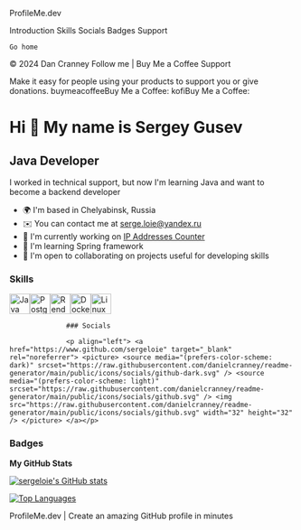 ProfileMe.dev

Introduction
Skills
Socials
Badges
Support

    Go home

© 2024 Dan Cranney
Follow me
|
Buy Me a Coffee
Support

Make it easy for people using your products to support you or give donations.
buymeacoffeeBuy Me a Coffee:
kofiBuy Me a Coffee:

Hi 👋 My name is Sergey Gusev
=============================

Java Developer
--------------

I worked in technical support, but now I'm learning Java and want to become a backend developer

*   🌍  I'm based in Chelyabinsk, Russia
*   ✉️  You can contact me at [serge.loie@yandex.ru](mailto:serge.loie@yandex.ru)
*   🚀  I'm currently working on [IP Addresses Counter](http://github.com/sergeloie/IP-Addresses-Counter)
*   🧠  I'm learning Spring framework
*   🤝  I'm open to collaborating on projects useful for developing skills

### Skills 
<p align="left">
<a href="https://www.oracle.com/java/" target="_blank" rel="noreferrer"><img src="https://raw.githubusercontent.com/danielcranney/readme-generator/main/public/icons/skills/java-colored.svg" width="36" height="36" alt="Java" /></a><a href="https://www.postgresql.org/" target="_blank" rel="noreferrer"><img src="https://raw.githubusercontent.com/danielcranney/readme-generator/main/public/icons/skills/postgresql-colored.svg" width="36" height="36" alt="PostgreSQL" /></a><a href="https://render.com/" target="_blank" rel="noreferrer"><img src="https://raw.githubusercontent.com/danielcranney/readme-generator/main/public/icons/skills/render-colored.svg" width="36" height="36" alt="Render" /></a><a href="https://www.docker.com/" target="_blank" rel="noreferrer"><img src="https://raw.githubusercontent.com/danielcranney/readme-generator/main/public/icons/skills/docker-colored.svg" width="36" height="36" alt="Docker" /></a><a href="https://www.linux.org" target="_blank" rel="noreferrer"><img src="https://raw.githubusercontent.com/danielcranney/readme-generator/main/public/icons/skills/linux-colored.svg" width="36" height="36" alt="Linux" /></a>
                    </p>
                    

                  ### Socials
                  
                  <p align="left"> <a href="https://www.github.com/sergeloie" target="_blank" rel="noreferrer"> <picture> <source media="(prefers-color-scheme: dark)" srcset="https://raw.githubusercontent.com/danielcranney/readme-generator/main/public/icons/socials/github-dark.svg" /> <source media="(prefers-color-scheme: light)" srcset="https://raw.githubusercontent.com/danielcranney/readme-generator/main/public/icons/socials/github.svg" /> <img src="https://raw.githubusercontent.com/danielcranney/readme-generator/main/public/icons/socials/github.svg" width="32" height="32" /> </picture> </a></p>

### Badges

<b>My GitHub Stats</b>

<a href="http://www.github.com/sergeloie"><img src="https://github-readme-stats.vercel.app/api?username=sergeloie&show_icons=true&hide=&count_private=true&title_color=0891b2&text_color=ffffff&icon_color=0891b2&bg_color=1c1917&hide_border=true&show_icons=true" alt="sergeloie's GitHub stats" /></a>

<a href="https://github.com/sergeloie" align="left"><img src="https://github-readme-stats.vercel.app/api/top-langs/?username=sergeloie&langs_count=10&title_color=0891b2&text_color=ffffff&icon_color=0891b2&bg_color=1c1917&hide_border=true&locale=en&custom_title=Top%20%Languages" alt="Top Languages" /></a>

ProfileMe.dev | Create an amazing GitHub profile in minutes
